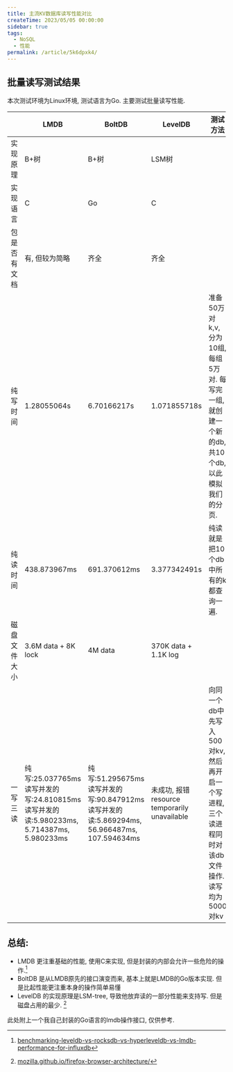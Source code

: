 ```yaml
---
title: 主流KV数据库读写性能对比
createTime: 2023/05/05 00:00:00
sidebar: true
tags:
  - NoSQL
  - 性能
permalink: /article/5k6dpxk4/
---
```

## 批量读写测试结果
本次测试环境为Linux环境, 测试语言为Go. 主要测试批量读写性能.

|              | LMDB                                                                                                | BoltDB                                                                                                 | LevelDB                                      | 测试方法                                                                                          |
| ------------ | --------------------------------------------------------------------------------------------------- | ------------------------------------------------------------------------------------------------------ | -------------------------------------------- | ------------------------------------------------------------------------------------------------- |
| 实现原理     | B+树                                                                                                | B+树                                                                                                   | LSM树                                        |                                                                                                   |
| 实现语言     | C                                                                                                   | Go                                                                                                     | C                                            |                                                                                                   |
| 包是否有文档 | 有, 但较为简略                                                                                      | 齐全                                                                                                   | 齐全                                         |                                                                                                   |
| 纯写时间     | 1.28055064s                                                                                         | 6.70166217s                                                                                            | 1.071855718s                                 | 准备50万对k,v,  分为10组, 每组5万对.  每写完一组, 就创建一个新的db, 共10个db, 以此模拟我们的分页. |
| 纯读时间     | 438.873967ms                                                                                        | 691.370612ms                                                                                           | 3.377342491s                                 | 纯读就是把10个db中所有的k都查询一遍.                                                              |
| 磁盘文件大小 | 3.6M data + 8K lock                                                                                 | 4M data                                                                                                | 370K data + 1.1K log                         |                                                                                                   |
| 一写三读     | 纯写:25.037765ms<br />读写并发的写:24.810815ms<br />读写并发的读:5.980233ms, 5.714387ms, 5.980233ms | 纯写:51.295675ms<br />读写并发的写:90.847912ms<br />读写并发的读:5.869294ms, 56.966487ms, 107.594634ms | 未成功, 报错resource temporarily unavailable | 向同一个db中先写入500对kv, 然后再开启一个写进程, 三个读进程同时对该db文件操作. 读写均为5000对kv   |



## 总结: 
- LMDB 更注重基础的性能, 使用C来实现, 但是封装的内部会允许一些危险的操作.[^first]
- BoltDB 是从LMDB原先的接口演变而来, 基本上就是LMDB的Go版本实现. 但是比起性能更注重本身的操作简单易懂
- LevelDB 的实现原理是LSM-tree, 导致他放弃读的一部分性能来支持写. 但是磁盘占用的最少. [^second]

此处附上一个我自己封装的Go语言的lmdb操作接口, 仅供参考.
<RepoCard repo="dingyuqi/lmdb-storage" />

[^first]: [benchmarking-leveldb-vs-rocksdb-vs-hyperleveldb-vs-lmdb-performance-for-influxdb](https://www.influxdata.com/blog/benchmarking-leveldb-vs-rocksdb-vs-hyperleveldb-vs-lmdb-performance-for-influxdb/#:~:text=Under%20the%20covers%20LevelDB%20is%20a%20Log%20Structured,tool%20that%20isolated%20the%20storage%20engines%20for%20testing.)
[^second]: [mozilla.github.io/firefox-browser-architecture/](https://mozilla.github.io/firefox-browser-architecture/text/0017-lmdb-vs-leveldb.html#:~:text=LMDB%20uses%20the%20OpenLDAP%20Public%20License%2C%20which%20appears,including%20Rust%20via%20the%20lmdb%20crate%2C%20among%20others.)
